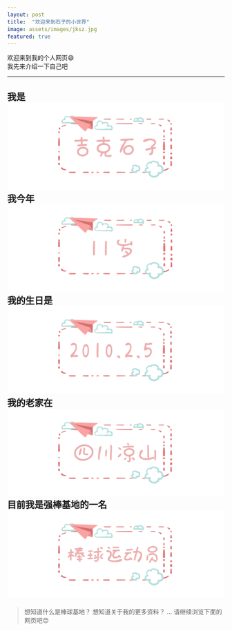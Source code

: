 ```yaml
---
layout: post
title:  "欢迎来到石子的小世界"
image: assets/images/jksz.jpg
featured: true
---  
```


欢迎来到我的个人网页😄  
我先来介绍一下自己吧  

****
**我是**  
![100](../assets/images/石子x.png)  
**我今年**  
![100](../assets/images/11x.png)  
**我的生日是**  
![100](../assets/images/生日x.png)  
**我的老家在**  
![100](../assets/images/四川x.png)  
**目前我是强棒基地的一名**
![100](../assets/images/运动员x.png) 
---
> 想知道什么是棒球基地？
> 想知道关于我的更多资料？
> ...
> 请继续浏览下面的网页吧😊


  
